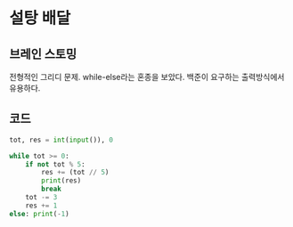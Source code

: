 # 설탕 배달


## 브레인 스토밍

전형적인 그리디 문제. while-else라는 혼종을 보았다. 백준이 요구하는 출력방식에서 유용하다. 


## 코드

```python
tot, res = int(input()), 0

while tot >= 0:
    if not tot % 5:
        res += (tot // 5)
        print(res)
        break
    tot -= 3  
    res += 1
else: print(-1)
```
